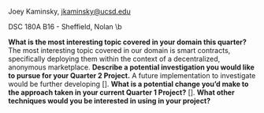 Joey Kaminsky, jkaminsky@ucsd.edu 

DSC 180A B16 - Sheffield, Nolan
\b

**What is the most interesting topic covered in your domain this quarter?**
The most interesting topic covered in our domain is smart contracts, specifically deploying them within the context of a decentralized, anonymous marketplace. 
**Describe a potential investigation you would like to pursue for your Quarter 2 Project.**
A future implementation to investigate would be further developing [].
**What is a potential change you’d make to the approach taken in your current Quarter 1 Project?**
[].
**What other techniques would you be interested in using in your project?**
